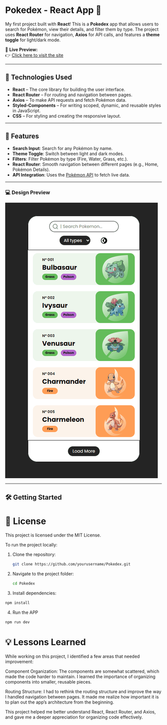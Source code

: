 # Pokedex - React App 🐾

My first project built with **React**! This is a **Pokedex** app that allows users to search for Pokémon, view their details, and filter them by type. The project uses **React Router** for navigation, **Axios** for API calls, and features a **theme toggle** for light/dark mode.

🔗 **Live Preview:**  
👉 [Click here to visit the site](#)

---

## 🚀 Technologies Used

- **React** – The core library for building the user interface.
- **React Router** – For routing and navigation between pages.
- **Axios** – To make API requests and fetch Pokémon data.
- **Styled-Components** – For writing scoped, dynamic, and reusable styles in JavaScript.
- **CSS** – For styling and creating the responsive layout.

---

## 🌟 Features

- **Search Input**: Search for any Pokémon by name.
- **Theme Toggle**: Switch between light and dark modes.
- **Filters**: Filter Pokémon by type (Fire, Water, Grass, etc.).
- **React Router**: Smooth navigation between different pages (e.g., Home, Pokémon Details).
- **API Integration**: Uses the [Pokémon API](https://pokeapi.co/) to fetch live data.

---

### 💻 Design Preview

![Design Preview](./design/pokedex.gif)

---

## 🛠️ Getting Started

# 📄 License
This project is licensed under the MIT License.

To run the project locally:

1. Clone the repository:
   ```bash
   git clone https://github.com/yourusername/Pokedex.git
   ```
2. Navigate to the project folder:
   ```bash
   cd Pokedex
   ```
3. Install dependencies:

```bash
npm install
```

4. Run the APP

```bash
npm run dev
```

# 💡 Lessons Learned

While working on this project, I identified a few areas that needed improvement:

Component Organization: The components are somewhat scattered, which made the code harder to maintain. I learned the importance of organizing components into smaller, reusable pieces.

Routing Structure: I had to rethink the routing structure and improve the way I handled navigation between pages. It made me realize how important it is to plan out the app’s architecture from the beginning.

This project helped me better understand React, React Router, and Axios, and gave me a deeper appreciation for organizing code effectively.
